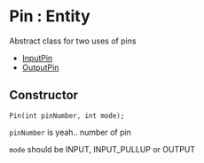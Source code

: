 # Pin : Entity

Abstract class for two uses of pins

 * [InputPin](output_pin.md)
 * [OutputPin](input_pin.md)
 
## Constructor
    Pin(int pinNumber, int mode);
 
`pinNumber` is yeah.. number of pin

`mode` should be INPUT, INPUT_PULLUP or OUTPUT
